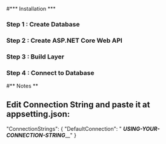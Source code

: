 #*** Installation ***
### Step 1 : Create Database
### Step 2 : Create ASP.NET Core Web API
### Step 3 : Build Layer
### Step 4 : Connect to Database
#** Notes **
## Edit Connection String and paste it at appsetting.json:
"ConnectionStrings": {
    "DefaultConnection": " ___USING-YOUR-CONNECTION-STRING_____"
}
